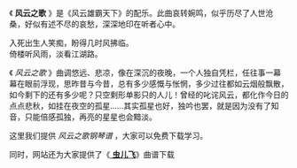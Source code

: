

《 **风云之歌** 》是《风云雄霸天下》的配乐。此曲哀转婉鸣，似乎历尽了人世沧桑，好似有述不尽的哀愁，深深地印在听者心中。

入死出生人笑痴，盼得几时风拂临。  
倚楼听风雨，淡看江湖路。

《 _风云之歌_
》曲调悠远、悲凉，像在深沉的夜晚，一个人独自凭栏，任往事一幕幕在眼前浮现，思昨昔与今昔，总有多少感慨与怅惘，多少过往都如云烟般飘散，如今剩下的还有多少呢？只空剩形单影只的人儿！曾经的叱诧风云，都化作今日的点点悲秋，如挂在夜空的孤星......其实孤星也好，独吟也罢，就是因为没有了知音，只能倍感孤独，再亮的星星也会黯淡。

这里我们提供 _风云之歌钢琴谱_ ，大家可以免费下载学习。

同时，网站还为大家提供了《[ **虫儿飞**](Music-6223-虫儿飞-难度版-风云雄霸天下插曲.html "虫儿飞")》曲谱下载

